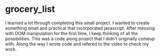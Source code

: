 # grocery_list

 I learned a lot through completing this small project. I wanted to create something small and practical that incorporated javascript. After messing with DOM manipulation for the first time, I keep thinking of all the possibilities. This was a code along project that I didn't originally comeup with. Along the way I wrote code and refered to the video to check my work.